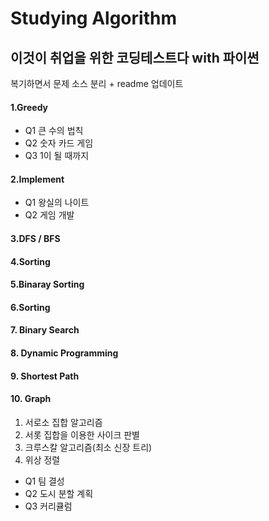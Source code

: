 # Studying Algorithm
## 이것이 취업을 위한 코딩테스트다 with 파이썬
복기하면서 문제 소스 분리 + readme 업데이트
#### 1.Greedy
- Q1 큰 수의 법칙
- Q2 숫자 카드 게임
- Q3 1이 될 때까지

#### 2.Implement
- Q1 왕실의 나이트
- Q2 게임 개발
#### 3.DFS / BFS
#### 4.Sorting
#### 5.Binaray Sorting
#### 6.Sorting
#### 7. Binary Search
#### 8. Dynamic Programming
#### 9. Shortest Path
#### 10. Graph
1. 서로소 집합 알고리즘
2. 서롯 집합을 이용한 사이크 판별
3. 크루스칼 알고리즘(최소 신장 트리)
4. 위상 정렬
- Q1 팀 결성
- Q2 도시 분할 계획
- Q3 커리큘럼
